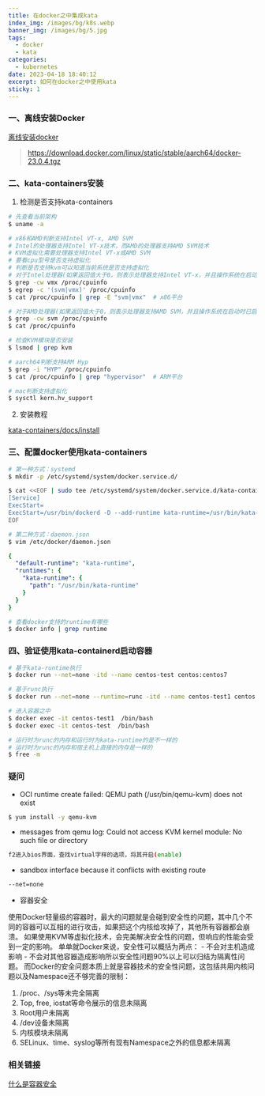 ```yaml
---
title: 在docker之中集成kata
index_img: /images/bg/k8s.webp
banner_img: /images/bg/5.jpg
tags:
  - docker
  - kata
categories:
  - kubernetes
date: 2023-04-18 18:40:12
excerpt: 如何在docker之中使用kata
sticky: 1
---
```



### 一、离线安装Docker

[离线安装docker](https://weiqiangxu.github.io/2023/04/18/kubernetes/%E8%AF%AD%E9%9B%80k8s%E5%9F%BA%E7%A1%80%E5%85%A5%E9%97%A8/docker%E7%A6%BB%E7%BA%BF%E5%AE%89%E8%A3%85/)

> https://download.docker.com/linux/static/stable/aarch64/docker-23.0.4.tgz

### 二、kata-containers安装

1. 检测是否支持kata-containers

``` bash
# 先查看当前架构
$ uname -a

# x86和AMD判断支持Intel VT-x, AMD SVM
# Intel的处理器支持Intel VT-x技术，而AMD的处理器支持AMD SVM技术
# KVM虚拟化需要处理器支持Intel VT-x或AMD SVM
# 要看cpu型号是否支持虚拟化
# 判断是否支持kvm可以知道当前系统是否支持虚拟化
# 对于Intel处理器(如果返回值大于0，则表示处理器支持Intel VT-x，并且操作系统在启动时已启用虚拟化支持)
$ grep -cw vmx /proc/cpuinfo
$ egrep -c '(svm|vmx)' /proc/cpuinfo
$ cat /proc/cpuinfo | grep -E "svm|vmx"  # x86平台

# 对于AMD处理器(如果返回值大于0，则表示处理器支持AMD SVM，并且操作系统在启动时已启用虚拟化支持)
$ grep -cw svm /proc/cpuinfo
$ cat /proc/cpuinfo

# 检查KVM模块是否安装
$ lsmod | grep kvm

# aarch64判断支持ARM Hyp
$ grep -i "HYP" /proc/cpuinfo
$ cat /proc/cpuinfo | grep "hypervisor"  # ARM平台

# mac判断支持虚拟化
$ sysctl kern.hv_support
```

2. 安装教程

[kata-containers/docs/install](https://github.com/kata-containers/kata-containers/tree/main/docs/install)

### 三、配置docker使用kata-containers

``` bash
# 第一种方式：systemd
$ mkdir -p /etc/systemd/system/docker.service.d/

$ cat <<EOF | sudo tee /etc/systemd/system/docker.service.d/kata-containers.conf
[Service]
ExecStart=
ExecStart=/usr/bin/dockerd -D --add-runtime kata-runtime=/usr/bin/kata-runtime --default-runtime=kata-runtime
EOF
```

``` bash
# 第二种方式：daemon.json
$ vim /etc/docker/daemon.json
```

``` yml
{
  "default-runtime": "kata-runtime",
  "runtimes": {
    "kata-runtime": {
      "path": "/usr/bin/kata-runtime"
    }
  }
}
```

``` bash
# 查看docker支持的runtime有哪些
$ docker info | grep runtime
```

### 四、验证使用kata-containerd启动容器

``` bash
# 基于kata-runtime执行
$ docker run --net=none -itd --name centos-test centos:centos7

# 基于runc执行
$ docker run --net=none --runtime=runc -itd --name centos-test1 centos:centos7

# 进入容器之中
$ docker exec -it centos-test1  /bin/bash
$ docker exec -it centos-test  /bin/bash

# 运行时为runc的内存和运行时为kata-runtime的是不一样的
# 运行时为runc的内存和宿主机上直接的内存是一样的
$ free -m

```


### 疑问

- OCI runtime create failed: QEMU path (/usr/bin/qemu-kvm) does not exist

``` bash
$ yum install -y qemu-kvm
```
-  messages from qemu log: Could not access KVM kernel module: No such file or directory

``` bash
f2进入bios界面，查找virtual字样的选项，将其开启(enable)
```

- sandbox interface because it conflicts with existing route

```
--net=none
```

- 容器安全

使用Docker轻量级的容器时，最大的问题就是会碰到安全性的问题，其中几个不同的容器可以互相的进行攻击，如果把这个内核给攻掉了，其他所有容器都会崩溃。
如果使用KVM等虚拟化技术，会完美解决安全性的问题，但响应的性能会受到一定的影响。
单单就Docker来说，安全性可以概括为两点： - 不会对主机造成影响 - 不会对其他容器造成影响所以安全性问题90%以上可以归结为隔离性问题。
而Docker的安全问题本质上就是容器技术的安全性问题，这包括共用内核问题以及Namespace还不够完善的限制： 
1. /proc、/sys等未完全隔离 
2. Top, free, iostat等命令展示的信息未隔离 
3. Root用户未隔离 
4. /dev设备未隔离 
5. 内核模块未隔离 
6. SELinux、time、syslog等所有现有Namespace之外的信息都未隔离

### 相关链接

[什么是容器安全](https://zhuanlan.zhihu.com/p/109256949)